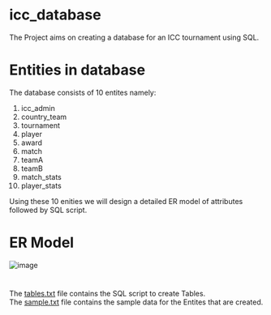# icc_database
The Project aims on creating a database for an ICC tournament using SQL.

# Entities in database
The database consists of 10 entites namely:
1) icc_admin
2) country_team
3) tournament
4) player
5) award
6) match
7) teamA
8) teamB
9) match_stats
10) player_stats

Using these 10 enities we will design a detailed ER model of attributes followed by SQL script.

# ER Model

![image](https://github.com/Ryuga002/icc_database/assets/90711209/b7442aa9-c0c5-4dbd-b3d6-6ccadbbe2048)

#
The [tables.txt](https://github.com/Ryuga002/icc_database/blob/main/icc_sample_data.txt) file contains the SQL script to create Tables.<br>
The [sample.txt](https://github.com/Ryuga002/icc_database/blob/main/tables.txt)  file contains the sample data for the Entites that are created.
